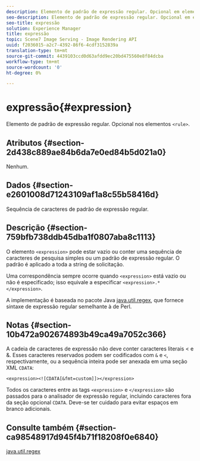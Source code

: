 ```yaml
---
description: Elemento de padrão de expressão regular. Opcional em elementos <rule>.
seo-description: Elemento de padrão de expressão regular. Opcional em elementos <rule>.
seo-title: expressão
solution: Experience Manager
title: expressão
topic: Scene7 Image Serving - Image Rendering API
uuid: f2036015-a2c7-4392-86f6-4cdf3152839a
translation-type: tm+mt
source-git-commit: 4439103ccd0d63afdd9ec20bd475560e8f84dcba
workflow-type: tm+mt
source-wordcount: '0'
ht-degree: 0%

---
```



# expressão{#expression}

Elemento de padrão de expressão regular. Opcional nos elementos `<rule>`.

## Atributos {#section-2d438c889ae84b6da7e0ed84b5d021a0}

Nenhum.

## Dados {#section-e2601008d71243109af1a8c55b58416d}

Sequência de caracteres de padrão de expressão regular.

## Descrição {#section-759bfb738ddb45dba1f0807aba8c1113}

O elemento `<expression>` pode estar vazio ou conter uma sequência de caracteres de pesquisa simples ou um padrão de expressão regular. O padrão é aplicado a toda a string de solicitação.

Uma correspondência sempre ocorre quando `<expression>` está vazio ou não é especificado; isso equivale a especificar `<expression>.*</expression>`.

A implementação é baseada no pacote Java [java.util.regex](https://www2.cs.duke.edu/csed/java/jdk1.4.2/docs/api/), que fornece sintaxe de expressão regular semelhante à de Perl.

## Notas {#section-10b472a902674893b49ca49a7052c366}

A cadeia de caracteres de expressão não deve conter caracteres literais &lt; e &amp;. Esses caracteres reservados podem ser codificados com `&` e `<`, respectivamente, ou a sequência inteira pode ser anexada em uma seção XML `CDATA`:

`<expression><![CDATA[&fmt=custom]]></expression>`

Todos os caracteres entre as tags `<expression>` e `</expression>` são passados para o analisador de expressão regular, incluindo caracteres fora da seção opcional `CDATA`. Deve-se ter cuidado para evitar espaços em branco adicionais.

## Consulte também {#section-ca98548917d945f4b71f18208f0e6840}

[java.util.regex](https://www2.cs.duke.edu/csed/java/jdk1.4.2/docs/api/)
